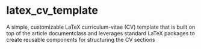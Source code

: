 # latex_cv_template
A simple, customizable LaTeX curriculum-vitae (CV) template that is built on top of the article documentclass and leverages standard LaTeX packages to create reusable components for structuring the CV sections
